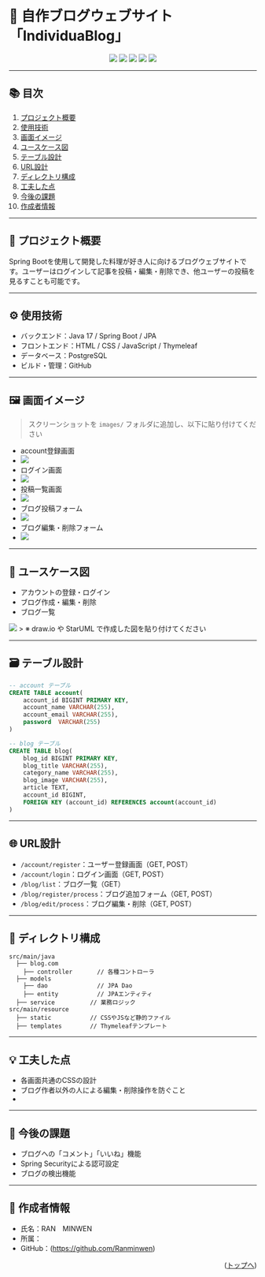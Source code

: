 
<div id="top"></div>

# 📘 自作ブログウェブサイト「IndividuaBlog」

<p align="center">
  <img src="https://img.shields.io/badge/-Java-007396.svg?logo=java&style=for-the-badge">
  <img src="https://img.shields.io/badge/-SpringBoot-6DB33F.svg?logo=springboot&style=for-the-badge&logoColor=white">
  <img src="https://img.shields.io/badge/-Thymeleaf-005F0F.svg?style=for-the-badge">
  <img src="https://img.shields.io/badge/-PostgreSQL-4479A1.svg?logo=mysql&style=for-the-badge&logoColor=white">
  <img src="https://img.shields.io/badge/-GitHub-181717.svg?logo=github&style=for-the-badge">
</p>

---


## 📚 目次

1. [プロジェクト概要](#プロジェクト概要)
2. [使用技術](#使用技術)
3. [画面イメージ](#画面イメージ)
4. [ユースケース図](#ユースケース図)
5. [テーブル設計](#テーブル設計)
6. [URL設計](#url設計)
7. [ディレクトリ構成](#ディレクトリ構成)
8. [工夫した点](#工夫した点)
9. [今後の課題](#今後の課題)
10. [作成者情報](#作成者情報)

---
## 🧩 プロジェクト概要

Spring Bootを使用して開発した料理が好き人に向けるブログウェブサイトです。ユーザーはログインして記事を投稿・編集・削除でき、他ユーザーの投稿を見るすことも可能です。

---
## ⚙️ 使用技術

- バックエンド：Java 17 / Spring Boot / JPA
- フロントエンド：HTML / CSS / JavaScript / Thymeleaf
- データベース：PostgreSQL
- ビルド・管理：GitHub

---
## 🖼 画面イメージ

> スクリーンショットを `images/` フォルダに追加し、以下に貼り付けてください

- account登録画面
- <img src="/images/login.png">
- ログイン画面
- <img src="/images/login.png">
- 投稿一覧画面
- <img src="/images/bloglist.png">
- ブログ投稿フォーム
- <img src="/images/blogregister.png">
- ブログ編集・削除フォーム
- <img src="/images/blogedit.png">
---

## 🧭 ユースケース図

- アカウントの登録・ログイン
- ブログ作成・編集・削除
- ブログ一覧
 <img src="/images/usecase.png">
> ※ draw.io や StarUML で作成した図を貼り付けてください

---


## 🗃 テーブル設計

```sql
-- account テーブル
CREATE TABLE account(
    account_id BIGINT PRIMARY KEY,
    account_name VARCHAR(255),
    account_email VARCHAR(255),
    password  VARCHAR(255)
)

-- blog テーブル
CREATE TABLE blog(
    blog_id BIGINT PRIMARY KEY,
    blog_title VARCHAR(255),
    category_name VARCHAR(255),
    blog_image VARCHAR(255),
    article TEXT,
    account_id BIGINT,
    FOREIGN KEY (account_id) REFERENCES account(account_id)
)
```

---

## 🌐 URL設計

- `/account/register`：ユーザー登録画面（GET, POST）
- `/account/login`：ログイン画面（GET, POST）
- `/blog/list`：ブログ一覧（GET）
- `/blog/register/process`：ブログ追加フォーム（GET, POST）
- `/blog/edit/process`：ブログ編集・削除（GET, POST）

---

## 📂 ディレクトリ構成

```
src/main/java
  ├── blog.com
    ├── controller       // 各種コントローラ
  ├── models
    ├── dao              // JPA Dao
    ├── entity           // JPAエンティティ
  ├── service          // 業務ロジック
src/main/resource
  ├── static           // CSSやJSなど静的ファイル
  ├── templates        // Thymeleafテンプレート
```

---

## 💡 工夫した点

- 各画面共通のCSSの設計
- ブログ作者以外の人による編集・削除操作を防ぐこと
- 

---

## 🧪 今後の課題

- ブログへの「コメント」「いいね」機能
- Spring Securityによる認可設定
- ブログの検出機能

---

## 👤 作成者情報

- 氏名：RAN　MINWEN
- 所属：
- GitHub：(https://github.com/Ranminwen)

<p align="right">(<a href="#top">トップへ</a>)</p>
